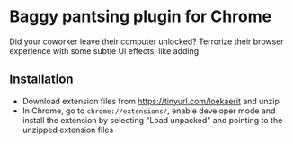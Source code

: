 # Baggy pantsing plugin for Chrome

Did your coworker leave their computer unlocked? Terrorize their browser experience with some subtle UI effects, like adding 

## Installation
* Download extension files from https://tinyurl.com/loekaerit and unzip
* In Chrome, go to `chrome://extensions/`, enable developer mode and install the extension by selecting "Load unpacked" and pointing to the unzipped extension files
